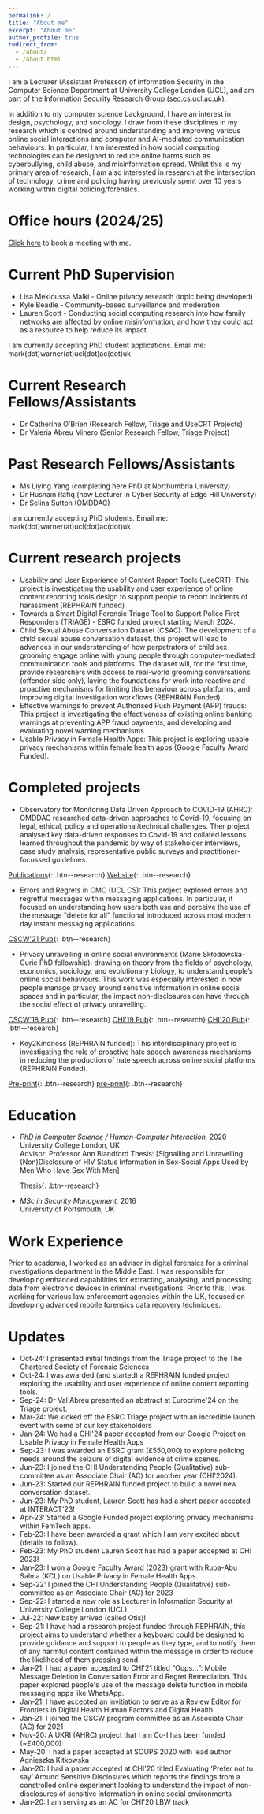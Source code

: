 ```yaml
---
permalink: /
title: "About me"
excerpt: "About me"
author_profile: true
redirect_from: 
  - /about/
  - /about.html
---
```


I am a Lecturer (Assistant Professor) of Information Security in the Computer Science Department at University College London (UCL), and am part of the Information Security Research Group (<a href="https://sec.cs.ucl.ac.uk">sec.cs.ucl.ac.uk</a>). 

In addition to my computer science background, I have an interest in design, psychology, and sociology. I draw from these disciplines in my research which is centred around understanding and improving various online social interactions and computer and AI-mediated communication behaviours. In particular, I am interested in how social computing technologies can be designed to reduce online harms such as cyberbullying, child abuse, and misinformation spread. Whilst this is my primary area of research, I am also interested in research at the intersection of technology, crime and policing having previously spent over 10 years working within digital policing/forensics. 

Office hours (2024/25)
======
<a href="https://go.oncehub.com/MarkWarner">Click here</a> to book a meeting with me.

Current PhD Supervision
======
- Lisa Mekioussa Malki - Online privacy research (topic being developed)
- Kyle Beadle - Community-based surveillance and moderation
- Lauren Scott - Conducting social computing research into how family networks are affected by online misinformation, and how they could act as a resource to help reduce its impact. 

I am currently accepting PhD student applications. Email me: mark(dot)warner(at)ucl(dot)ac(dot)uk

Current Research Fellows/Assistants
======
- Dr Catherine O'Brien (Research Fellow, Triage and UseCRT Projects)
- Dr Valeria Abreu Minero (Senior Research Fellow, Triage Project)

Past Research Fellows/Assistants
======
- Ms Liying Yang (completing here PhD at Northumbria University)
- Dr Husnain Rafiq (now Lecturer in Cyber Security at Edge Hill University)
- Dr Selina Sutton (OMDDAC)

I am currently accepting PhD students. Email me: mark(dot)warner(at)ucl(dot)ac(dot)uk

Current research projects
======
- Usability and User Experience of Content Report Tools (UseCRT): This project is investigating the usability and user experience of online content reporting tools design to support people to report incidents of harassment (REPHRAIN funded)
- Towards a Smart Digital Forensic Triage Tool to Support Police First Responders (TRIAGE) - ESRC funded project starting March 2024.
- Child Sexual Abuse Conversation Dataset (CSAC): The development of a child sexual abuse conversation dataset, this project will lead to advances in our understanding of how perpetrators of child sex grooming engage online with young people through computer-mediated communication tools and platforms. The dataset will, for the first time, provide researchers with access to real-world grooming conversations (offender side only), laying the foundations for work into reactive and proactive mechanisms for limiting this behaviour across platforms, and improving digital investigation workflows (REPHRAIN Funded).
- Effective warnings to prevent Authorised Push Payment (APP) frauds: This project is investigating the effectiveness of existing online banking warnings at preventing APP fraud payments, and developing and evaluating novel warning mechanisms.
- Usable Privacy in Female Health Apps: This project is exploring usable privacy mechanisms within female health apps (Google Faculty Award Funded).

Completed projects
======
- Observatory for Monitoring Data Driven Approach to COVID-19 (AHRC): OMDDAC researched data-driven approaches to Covid-19, focusing on legal, ethical, policy and operational/technical challenges. Ther project analysed key data-driven responses to Covid-19 and collated lessons learned throughout the pandemic by way of stakeholder interviews, case study analysis, representative public surveys and practitioner-focussed guidelines. 

[Publications](https://www.omddac.org.uk/publications/){: .btn--research} [Website](https://www.omddac.org.uk){: .btn--research} 

- Errors and Regrets in CMC (UCL CS): This project explored errors and regretful messages within messaging applications. In particular, it focused on understanding how users both use and perceive the use of the message "delete for all" functional introduced across most modern day instant messaging applications.

[CSCW'21 Pub](https://doi.org/10.1145/3411764.3445118){: .btn--research}

- Privacy unravelling in online social environments (Marie Skłodowska-Curie PhD fellowship): drawing on theory from the fields of psychology, economics, sociology, and evolutionary biology, to understand people’s online social behaviours. This work was especially interested in how people manage privacy around sensitive information in online social spaces and in particular, the impact non-disclosures can have through the social effect of privacy unravelling.

[CSCW'18 Pub](https://doi.org/10.1007/978-3-030-21752-5_4){: .btn--research} [CHI'19 Pub](https://doi.org/10.1145/3290605.3300922){: .btn--research} [CHI'20 Pub](http://doi.org/10.1145/3313831.3376150){: .btn--research} 

- Key2Kindness (REPHRAIN funded): This interdisciplinary project is investigating the role of proactive hate speech awareness mechanisms in reducing the production of hate speech across online social platforms (REPHRAIN Funded).

[Pre-print](https://arxiv.org/pdf/2401.10629){: .btn--research} [pre-print](https://arxiv.org/pdf/2401.10627){: .btn--research}

Education
======
- *PhD in Computer Science / Human-Computer Interaction,* 2020   
  University College London, UK  
  Advisor: Professor Ann Blandford
  Thesis: [Signalling and Unravelling: (Non)Disclosure of HIV Status Information in Sex-Social Apps Used by Men Who Have Sex With Men]

  [Thesis](hhttps://discovery.ucl.ac.uk/id/eprint/10099555/1/WARNER_Thesis_Submit.pdf){: .btn--research}

- *MSc in Security Management,* 2016  
  University of Portsmouth, UK  

Work Experience
======
Prior to academia, I worked as an advisor in digital forensics for a criminal investigations department in the Middle East. I was responsible for developing enhanced capabilities for extracting, analysing, and processing data from electronic devices in criminal investigations. Prior to this, I was working for various law enforcement agencies within the UK, focused on developing advanced mobile forensics data recovery techniques.

Updates
======
- Oct-24: I presented initial findings from the Triage project to the The Chartered Society of Forensic Sciences
- Oct-24: I was awarded (and started) a REPHRAIN funded project exploring the usability and user experience of online content reporting tools.
- Sep-24: Dr Val Abreu presented an abstract at Eurocrime'24 on the Triage project.
- Mar-24: We kicked off the ESRC Triage project with an incredible launch event with some of our key stakeholders
- Jan-24: We had a CHI'24 paper accepted from our Google Project on Usable Privacy in Female Health Apps
- Sep-23: I was awarded an ESRC grant (£550,000) to explore policing needs around the seizure of digital evidence at crime scenes.  
- Jun-23: I joined the CHI Understanding People (Qualitative) sub-committee as an Associate Chair (AC) for another year (CHI'2024). 
- Jun-23: Started our REPHRAIN funded project to build a novel new conversation dataset.
- Jun-23: My PhD student, Lauren Scott has had a short paper accepted at INTERACT'23!
- Apr-23: Started a Google Funded project exploring privacy mechanisms within FemTech apps.
- Feb-23: I have been awarded a grant which I am very excited about (details to follow).
- Feb-23: My PhD student Lauren Scott has had a paper accepted at CHI 2023!
- Jan-23: I won a Google Faculty Award (2023) grant with Ruba-Abu Salma (KCL) on Usable Privacy in Female Health Apps.
- Sep-22: I joined the CHI Understanding People (Qualitative) sub-committee as an Associate Chair (AC) for 2023
- Sep-22: I started a new role as Lecturer in Information Security at University College London (UCL). 
- Jul-22: New baby arrived (called Otis)!
- Sep-21: I have had a research project funded through REPHRAIN, this project aims to understand whether a keyboard could be designed to provide guidance and support to people as they type, and to notify them of any harmful content contained within the message in order to reduce the likelihood of them pressing send.
- Jan-21: I had a paper accepted to CHI'21 titled “Oops...”: Mobile Message Deletion in Conversation Error and Regret Remediation. This paper explored people's use of the message delete function in mobile messaging apps like WhatsApp. 
- Jan-21: I have accepted an invitiation to serve as a Review Editor for Frontiers in Digital Health Human Factors and Digital Health
- Jan-21: I joined the CSCW program committee as an Associate Chair (AC) for 2021
- Nov-20: A UKRI (AHRC) project that I am Co-I has been funded (~£400,000)
- May-20: I had a paper accepted at SOUPS 2020 with lead author Agnieszka Kitkowska
- Jan-20: I had a paper accepted at CHI'20 titled Evaluating ‘Prefer not to say’ Around Sensitive Disclosures which reports the findings from a constrolled online experiment looking to understand the impact of non-disclosures of sensitive information in online social environments
- Jan-20: I am serving as an AC for CHI'20 LBW track